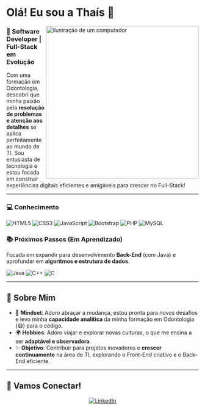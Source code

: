 <h1>Olá! Eu sou a Thaís 👋</h1>

<img src="https://raw.githubusercontent.com/MicaelliMedeiros/micaellimedeiros/master/image/computer-illustration.png" alt="ilustração de um computador" min-width="400px" max-width="400px" width="400px" align="right">

### 🎨 Software Developer | Full-Stack em Evolução

Com uma formação em Odontologia, descobri que minha paixão pela **resolução de problemas e atenção aos detalhes** se aplica perfeitamente ao mundo de TI. Sou entusiasta de tecnologia e estou focada em construir experiências digitais eficientes e amigáveis para crescer no Full-Stack!

---

### 💻 Conhecimento 

![HTML5](https://img.shields.io/badge/-HTML5-E34F26?style=flat-square&logo=html5&logoColor=white)
![CSS3](https://img.shields.io/badge/-CSS3-1572B6?style=flat-square&logo=css3)
![JavaScript](https://img.shields.io/badge/-JavaScript-black?style=flat-square&logo=javascript)
![Bootstrap](https://img.shields.io/badge/-Bootstrap-563D7C?style=flat-square&logo=bootstrap)
![PHP](https://img.shields.io/badge/-PHP-777BB4?style=flat-square&logo=php)
![MySQL](https://img.shields.io/badge/-MySQL-black?style=flat-square&logo=mysql)


### 📚 Próximos Passos (Em Aprendizado)

Focada em expandir para desenvolvimento **Back-End** (com Java) e aprofundar em **algoritmos e estrutura de dados**.

![Java](https://img.shields.io/badge/-Java-007396?style=flat-square&logo=openjdk&logoColor=white)
![C++](https://img.shields.io/badge/-C++-00599C?style=flat-square&logo=c++)
![C](https://img.shields.io/badge/-C-A8B9CC?style=flat-square&logo=c&logoColor=white)

---

## 🌟 Sobre Mim

* 🧠 **Mindset**: Adoro abraçar a mudança, estou pronta para novos desafios e levo minha **capacidade analítica** da minha formação em Odontologia (😷) para o código.
* 🌍 **Hobbies**: Adoro viajar e explorar novas culturas, o que me ensina a ser **adaptável e observadora**.
* ✨ **Objetivo**: Contribuir para projetos inovadores e **crescer continuamente** na área de TI, explorando o Front-End criativo e o Back-End eficiente.

---

## 🤝 Vamos Conectar!

<div align="center">
    <a href="https://www.linkedin.com/in/thaisrioss/" title="LinkedIn">
    <img src="https://img.shields.io/badge/-Linkedin-0e76a8?style=flat-square&logo=Linkedin&logoColor=white" alt="LinkedIn"/></a>
</div>
  
